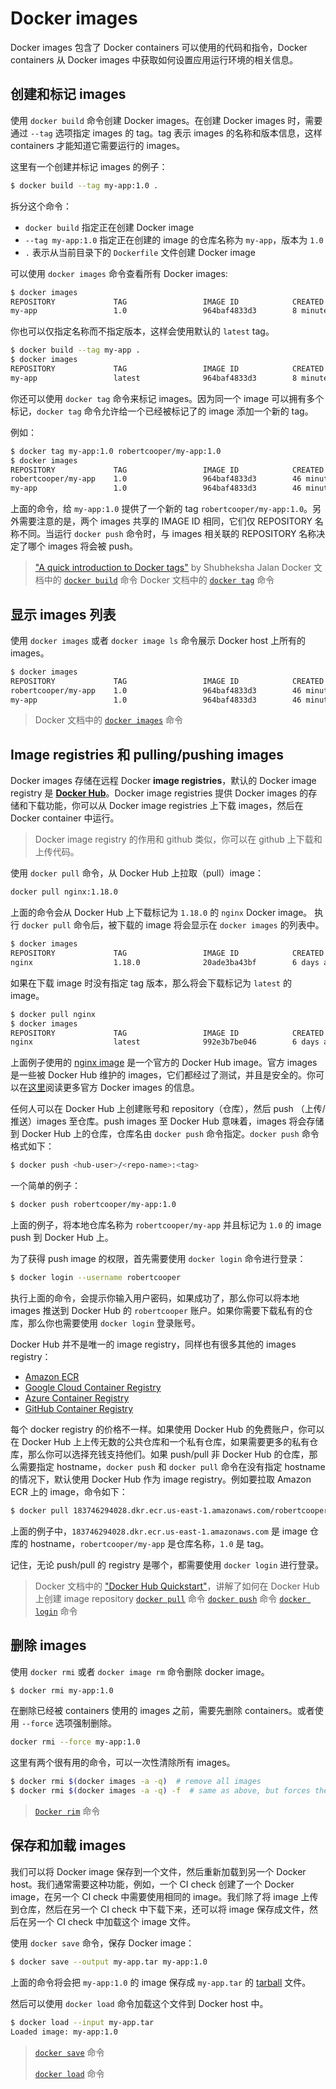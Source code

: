 # Docker images

Docker images 包含了 Docker containers 可以使用的代码和指令，Docker containers 从 Docker images 中获取如何设置应用运行环境的相关信息。

## 创建和标记 images

使用 `docker build` 命令创建 Docker images。在创建 Docker images 时，需要通过 `--tag` 选项指定 images 的 tag。tag 表示 images 的名称和版本信息，这样 containers 才能知道它需要运行的 images。

这里有一个创建并标记 images 的例子：
```bash
$ docker build --tag my-app:1.0 .
``` 

拆分这个命令：
- `docker build` 指定正在创建 Docker image
- `--tag my-app:1.0` 指定正在创建的 image 的仓库名称为 `my-app`，版本为 `1.0`
- `.` 表示从当前目录下的 `Dockerfile` 文件创建 Docker image

可以使用 `docker images` 命令查看所有 Docker images:

```bash
$ docker images
REPOSITORY             TAG                 IMAGE ID            CREATED             SIZE
my-app                 1.0                 964baf4833d3        8 minutes ago       322MB
```

你也可以仅指定名称而不指定版本，这样会使用默认的 `latest` tag。
```bash
$ docker build --tag my-app .
$ docker images
REPOSITORY             TAG                 IMAGE ID            CREATED             SIZE
my-app                 latest              964baf4833d3        8 minutes ago       322MB
```

你还可以使用 `docker tag` 命令来标记 images。因为同一个 image 可以拥有多个标记，`docker tag` 命令允许给一个已经被标记了的 image 添加一个新的 tag。

例如：
```bash
$ docker tag my-app:1.0 robertcooper/my-app:1.0
$ docker images
REPOSITORY             TAG                 IMAGE ID            CREATED             SIZE
robertcooper/my-app    1.0                 964baf4833d3        46 minutes ago      322MB
my-app                 1.0                 964baf4833d3        46 minutes ago      322MB
```

上面的命令，给 `my-app:1.0` 提供了一个新的 tag `robertcooper/my-app:1.0`。另外需要注意的是，两个 images 共享的 IMAGE ID 相同，它们仅 REPOSITORY 名称不同。当运行 `docker push` 命令时，与 images 相关联的 REPOSITORY 名称决定了哪个 images 将会被 push。

> ["A quick introduction to Docker tags"](https://www.freecodecamp.org/news/an-introduction-to-docker-tags-9b5395636c2a/) by Shubheksha Jalan
> Docker 文档中的 [`docker build`](https://docs.docker.com/engine/reference/commandline/build/) 命令
> Docker 文档中的 [`docker tag`](https://docs.docker.com/engine/reference/commandline/tag/) 命令

## 显示 images 列表

使用 `docker images` 或者 `docker image ls` 命令展示 Docker host 上所有的 images。

```bash
$ docker images
REPOSITORY             TAG                 IMAGE ID            CREATED             SIZE
robertcooper/my-app    1.0                 964baf4833d3        46 minutes ago      322MB
my-app                 1.0                 964baf4833d3        46 minutes ago      322MB
```

> Docker 文档中的 [`docker images`](https://docs.docker.com/engine/reference/commandline/images/) 命令

## Image registries 和 pulling/pushing images

Docker images 存储在远程 Docker **image registries**，默认的 Docker image registry 是 [**Docker Hub**](https://hub.docker.com/)。Docker image registries 提供 Docker images 的存储和下载功能，你可以从 Docker image registries 上下载 images，然后在 Docker container 中运行。

> Docker image registry 的作用和 github 类似，你可以在 github 上下载和上传代码。

使用 `docker pull` 命令，从 Docker Hub 上拉取（pull）image：
```bash
docker pull nginx:1.18.0
```

上面的命令会从 Docker Hub 上下载标记为 `1.18.0` 的 `nginx` Docker image。 执行 `docker pull` 命令后，被下载的 image 将会显示在 `docker images` 的列表中。

```bash
$ docker images
REPOSITORY             TAG                 IMAGE ID            CREATED             SIZE
nginx                  1.18.0              20ade3ba43bf        6 days ago          133MB
```

如果在下载 image 时没有指定 tag 版本，那么将会下载标记为 `latest` 的 image。
```bash
$ docker pull nginx
$ docker images
REPOSITORY             TAG                 IMAGE ID            CREATED             SIZE
nginx                  latest              992e3b7be046        6 days ago          133MB
```

上面例子使用的 [nginx image](https://hub.docker.com/_/nginx) 是一个官方的 Docker Hub image。官方 images 是一些被 Docker Hub 维护的 images，它们都经过了测试，并且是安全的。你可以在[这里](https://docs.docker.com/docker-hub/official_images/)阅读更多官方 Docker images 的信息。

任何人可以在 Docker Hub 上创建账号和 repository（仓库），然后 push （上传/推送）images 至仓库。push images 至 Docker Hub 意味着，images 将会存储到 Docker Hub 上的仓库，仓库名由 `docker push` 命令指定。`docker push` 命令格式如下：
```bash
$ docker push <hub-user>/<repo-name>:<tag>
```

一个简单的例子：
```bash
$ docker push robertcooper/my-app:1.0
```

上面的例子，将本地仓库名称为 `robertcooper/my-app` 并且标记为 `1.0` 的 image push 到 Docker Hub 上。

为了获得 push image 的权限，首先需要使用 `docker login` 命令进行登录：
```bash
$ docker login --username robertcooper
```

执行上面的命令，会提示你输入用户密码，如果成功了，那么你可以将本地 images 推送到 Docker Hub 的 `robertcooper` 账户。如果你需要下载私有的仓库，那么你也需要使用 `docker login` 登录账号。

Docker Hub 并不是唯一的 image registry，同样也有很多其他的 images registry：

- [Amazon ECR](https://aws.amazon.com/cn/ecr/)
- [Google Cloud Container Registry](https://cloud.google.com/container-registry)
- [Azure Container Registry](https://azure.microsoft.com/en-us/services/container-registry/)
- [GitHub Container Registry](https://docs.github.com/en/packages/working-with-a-github-packages-registry/working-with-the-container-registry)

每个 docker registry 的价格不一样。如果使用 Docker Hub 的免费账户，你可以在 Docker Hub 上上传无数的公共仓库和一个私有仓库，如果需要更多的私有仓库，那么你可以选择充钱支持他们。如果 push/pull 非 Docker Hub 的仓库，那么需要指定 hostname，`docker push` 和 `docker pull` 命令在没有指定 hostname 的情况下，默认使用 Docker Hub 作为 image registry。例如要拉取 Amazon ECR 上的 image，命令如下：
```bash
$ docker pull 183746294028.dkr.ecr.us-east-1.amazonaws.com/robertcooper/my-app:1.0
```

上面的例子中，`183746294028.dkr.ecr.us-east-1.amazonaws.com` 是 image 仓库的 hostname，`robertcooper/my-app` 是仓库名称，`1.0` 是 tag。

记住，无论 push/pull 的 registry 是哪个，都需要使用 `docker login` 进行登录。

> Docker 文档中的 ["Docker Hub Quickstart"](https://docs.docker.com/docker-hub/)，讲解了如何在 Docker Hub 上创建 image repository
> [`docker pull`](https://docs.docker.com/engine/reference/commandline/pull/) 命令
> [`docker push`](https://docs.docker.com/engine/reference/commandline/push/) 命令
> [`docker login`](https://docs.docker.com/engine/reference/commandline/login/) 命令

## 删除 images

使用 `docker rmi` 或者 `docker image rm` 命令删除 docker image。
```bash
$ docker rmi my-app:1.0
```

在删除已经被 containers 使用的 images 之前，需要先删除 containers。或者使用 `--force` 选项强制删除。
```bash
docker rmi --force my-app:1.0
```

这里有两个很有用的命令，可以一次性清除所有 images。

```bash
$ docker rmi $(docker images -a -q)  # remove all images
$ docker rmi $(docker images -a -q) -f  # same as above, but forces the images associated with running containers to also be removed
```

> [`Docker rim`](https://docs.docker.com/engine/reference/commandline/rmi/) 命令

## 保存和加载 images

我们可以将 Docker image 保存到一个文件，然后重新加载到另一个 Docker host。我们通常需要这种功能，例如，一个 CI check 创建了一个 Docker image，在另一个 CI check 中需要使用相同的 image。我们除了将 image 上传到仓库，然后在另一个 CI check 中下载下来，还可以将 image 保存成文件，然后在另一个 CI check 中加载这个 image 文件。

使用 `docker save` 命令，保存 Docker image：
```bash
$ docker save --output my-app.tar my-app:1.0
```

上面的命令将会把 `my-app:1.0` 的 image 保存成 `my-app.tar` 的 [tarball](https://en.wikipedia.org/wiki/Tar_(computing)) 文件。

然后可以使用 `docker load` 命令加载这个文件到 Docker host 中。
```bash
$ docker load --input my-app.tar
Loaded image: my-app:1.0
```

> [`docker save`](https://docs.docker.com/engine/reference/commandline/save/) 命令
>
> [`docker load`](https://docs.docker.com/engine/reference/commandline/load/) 命令
